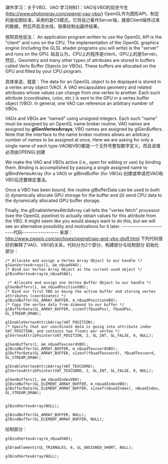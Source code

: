 课外学习：关于VBO、VAO
学习材料1：VAO与VBO的前世今生(http://www.photoneray.com/opengl-vao-vbo/)
OpenGL作为图形API，制定的是绘图标准，采用的是CS模式。它将自己看作Server端，接收Client端传过来的数据，然后开启流水线，按需绘制出最终结果。

按照其他说法： An application program written to use the OpenGL API is the "client" and runs on the CPU. The implementation of the OpenGL graphics engine (including the GLSL shader programs you will write) is the "server" and runs on the GPU. 姑且认为，CPU上的程序是client，GPU上的是Server。
然后，Geometry and many other types of attributes are stored in buffers called Vertx Buffer Objects (or VBOs). These buffers are allocated on the GPU and filled by your CPU program.

具体来说，就是：The data for an OpenGL object to be displayed is stored in a vertex array object (VAO). A VAO encapsulates geometry and related attributes whose values can change from one vertex to another. Each such attribute (coordinates, color, etc.) is sent to the GPU in a vertex buffer object (VBO). In general, one VAO can reference an arbitrary number of VBOs. 

VAOs and VBOs are "named" using unsigned integers. Each such "name" must be assigned by an OpenGL name broker routine. VAO names are assigned by **glGenVertexArrays**; VBO names are assigned by glGenBuffers. Note that the interface to the name broker routines allows an arbitrary number of names to be assigned at once. Here we are asking for only a single name of each type.VAO和VBO都是一个无符号整型数字定义，而且该值必须由OPENGL创建

We make the VAO and VBOs active (i.e., open for editing or use) by binding them. Binding is accomplished by passing a single assigned name to glBindVertexArray (for a VAO) or glBindBuffer (for VBOs).创建或申请完VAO和VBO后还要绑定激活。

Once a VBO has been bound, the routine glBufferData can be used to both (i) dynamically allocate GPU storage for the buffer and (ii) send CPU data to the dynamically allocated GPU buffer storage.

Finally, the glEnableVertexAttribArray call tells the "vertex fetch" processor (see the OpenGL pipeline) to actually obtain values for this attribute from the VBO. It might seem like you would always want to do this, but we will see an alternative possibility and motivations for it later.
------------------------代码------------------
来源：http://www.zwqxin.com/archives/opengl/vao-and-vbo-stuff.html
下列代码很好的解释了VAO、VBO的关系，代码分为2个部分，构建部分与绘制部分
初始化部分：

```
/* Allocate and assign a Vertex Array Object to our handle */
glGenVertexArrays(1, &m_nQuadVAO); 
/* Bind our Vertex Array Object as the current used object */
glBindVertexArray(m_nQuadVAO);  
  
 /* Allocate and assign one Vertex Buffer Object to our handle */  
glGenBuffers(1, &m_nQuadPositionVBO); 
/* Bind our first VBO as being the active buffer and storing vertex attributes (coordinates) */ 
glBindBuffer(GL_ARRAY_BUFFER, m_nQuadPositionVBO); 
/* Copy the vertex data from diamond to our buffer */ 
glBufferData(GL_ARRAY_BUFFER, sizeof(fQuadPos), fQuadPos, GL_STREAM_DRAW);  
  
glEnableVertexAttribArray(VAT_POSITION);  
/* Specify that our coordinate data is going into attribute index VAT_POSITION, and contains two floats per vertex */
glVertexAttribPointer(VAT_POSITION, 2, GL_INT, GL_FALSE, 0, NULL);
  
glGenBuffers(1, &m_nQuadTexcoordVBO);  
glBindBuffer(GL_ARRAY_BUFFER, m_nQuadTexcoordVBO);  
glBufferData(GL_ARRAY_BUFFER, sizeof(fQuadTexcoord), fQuadTexcoord, GL_STREAM_DRAW);  
  
glEnableVertexAttribArray(VAT_TEXCOORD);  
glVertexAttribPointer(VAT_TEXCOORD, 2, GL_INT, GL_FALSE, 0, NULL);  
  
glGenBuffers(1, &m_nQuadIndexVBO);  
glBindBuffer(GL_ELEMENT_ARRAY_BUFFER, m_nQuadIndexVBO);  
glBufferData(GL_ELEMENT_ARRAY_BUFFER, sizeof(nQuadIndex), nQuadIndex, GL_STREAM_DRAW);  
  
  
glBindVertexArray(NULL);  
  
glBindBuffer(GL_ARRAY_BUFFER, NULL);  
glBindBuffer(GL_ELEMENT_ARRAY_BUFFER, NULL); 
```
绘制部分：

```
glBindVertexArray(m_nQuadVAO);  
  
glDrawElements(GL_TRIANGLES, 6, GL_UNSIGNED_SHORT, NULL);  
  
glBindVertexArray(NULL); 
```



